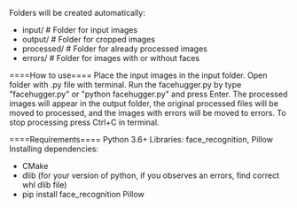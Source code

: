 Folders will be created automatically:
- input/ # Folder for input images
- output/ # Folder for cropped images
- processed/ # Folder for already processed images
- errors/ # Folder for images with or without faces

====How to use====
Place the input images in the input folder.
Open folder with .py file with terminal.
Run the facehugger.py by type "facehugger.py" or "python facehugger.py" and press Enter.
The processed images will appear in the output folder, the original processed files will be moved to processed, and the images with errors will be moved to errors.
To stop processing press Ctrl+C in terminal.


====Requirements====
Python 3.6+
Libraries: face_recognition, Pillow
Installing dependencies:
- CMake
- dlib (for your version of python, if you observes an errors, find correct whl dlib file)
- pip install face_recognition Pillow

